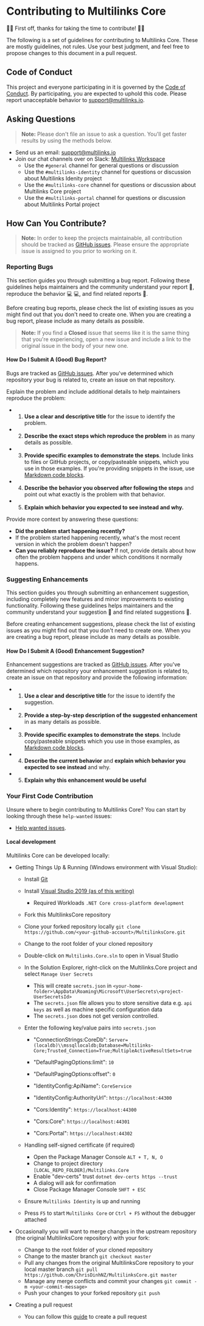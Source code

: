 # Contributing to Multilinks Core

:clap::tada: First off, thanks for taking the time to contribute! :tada::clap:

The following is a set of guidelines for contributing to Multilinks Core. These are mostly guidelines, not rules. Use your best judgment, and feel free to propose changes to this document in a pull request.

## Code of Conduct

This project and everyone participating in it is governed by the [Code of Conduct](CODE_OF_CONDUCT.md). By participating, you are expected to uphold this code. Please report unacceptable behavior to [support@multilinks.io](mailto:support@multilinks.io).

## Asking Questions

> **Note:** Please don't file an issue to ask a question. You'll get faster results by using the methods below.

* Send us an email: [support@multilinks.io](mailto:support@multilinks.io)
* Join our chat channels over on Slack: [Multilinks Workspace](https://join.slack.com/t/multilinks/shared_invite/enQtNzQxODE0NzMzMjgzLWU0ZjM1MjZiNzU1YTc1OWFjNWRlZWJmNmY0YTJmOGIzMDM1ZWJhYTliNjU3ZjM4NDMxZjc0MzY5NDNjYjllZWI)
   + Use the `#general` channel for general questions or discussion
   + Use the `#multilinks-identity` channel for questions or discussion about Multilinks Idenity project
   + Use the `#multilinks-core` channel for questions or discussion about Multilinks Core project
   + Use the `#multilinks-portal` channel for questions or discussion about Multilinks Portal project

## How Can You Contribute?

> **Note:** In order to keep the projects maintainable, all contribution should be tracked as [GitHub issues](https://guides.github.com/features/issues/). Please ensure the appropriate issue is assigned to you prior to working on it.

### Reporting Bugs

This section guides you through submitting a bug report. Following these guidelines helps maintainers and the community understand your report :pencil:, reproduce the behavior :computer: :computer:, and find related reports :mag_right:.

Before creating bug reports, please check the list of existing issues as you might find out that you don't need to create one. When you are creating a bug report, please include as many details as possible.

> **Note:** If you find a **Closed** issue that seems like it is the same thing that you're experiencing, open a new issue and include a link to the original issue in the body of your new one.

#### How Do I Submit A (Good) Bug Report?

Bugs are tracked as [GitHub issues](https://guides.github.com/features/issues/). After you've determined which repository your bug is related to, create an issue on that repository.

Explain the problem and include additional details to help maintainers reproduce the problem:

* 1. **Use a clear and descriptive title** for the issue to identify the problem.
* 2. **Describe the exact steps which reproduce the problem** in as many details as possible.
* 3. **Provide specific examples to demonstrate the steps**. Include links to files or GitHub projects, or copy/pasteable snippets, which you use in those examples. If you're providing snippets in the issue, use [Markdown code blocks](https://help.github.com/articles/markdown-basics/#multiple-lines).
* 4. **Describe the behavior you observed after following the steps** and point out what exactly is the problem with that behavior.
* 5. **Explain which behavior you expected to see instead and why.**

Provide more context by answering these questions:

* **Did the problem start happening recently?**
* If the problem started happening recently, what's the most recent version in which the problem doesn't happen?
* **Can you reliably reproduce the issue?** If not, provide details about how often the problem happens and under which conditions it normally happens.

### Suggesting Enhancements

This section guides you through submitting an enhancement suggestion, including completely new features and minor improvements to existing functionality. Following these guidelines helps maintainers and the community understand your suggestion :pencil: and find related suggestions :mag_right:.

Before creating enhancement suggestions, please check the list of existing issues as you might find out that you don't need to create one. When you are creating a bug report, please include as many details as possible.

#### How Do I Submit A (Good) Enhancement Suggestion?

Enhancement suggestions are tracked as [GitHub issues](https://guides.github.com/features/issues/). After you've determined which repository your enhancement suggestion is related to, create an issue on that repository and provide the following information:

* 1. **Use a clear and descriptive title** for the issue to identify the suggestion.
* 2. **Provide a step-by-step description of the suggested enhancement** in as many details as possible.
* 3. **Provide specific examples to demonstrate the steps**. Include copy/pasteable snippets which you use in those examples, as [Markdown code blocks](https://help.github.com/articles/markdown-basics/#multiple-lines).
* 4. **Describe the current behavior** and **explain which behavior you expected to see instead** and why.
* 5. **Explain why this enhancement would be useful**

### Your First Code Contribution

Unsure where to begin contributing to Multilinks Core? You can start by looking through these `help-wanted` issues:

* [Help wanted issues][help-wanted].

#### Local development

Multilinks Core can be developed locally:

   * Getting Things Up & Running (Windows environment with Visual Studio):
      + Install [Git](https://git-scm.com/)
      + Install [Visual Studio 2019 (as of this writing)](https://visualstudio.microsoft.com/vs/)
         - Required Workloads `.NET Core cross-platform development`

      + Fork this MultilinksCore repository
      + Clone your forked repository locally `git clone https://github.com/<your-github-account>/MultilinksCore.git`
      + Change to the root folder of your cloned repository
      + Double-click on `Multilinks.Core.sln` to open in Visual Studio

      + In the Solution Explorer, right-click on the Multilinks.Core project and select `Manage User Secrets`
         - This will create `secrets.json` in `<your-home-folder>\AppData\Roaming\Microsoft\UserSecrets\<project-UserSecretsId>`
         - The `secrets.json` file allows you to store sensitive data e.g. `api keys` as well as machine specific configuration data
         - The `secrets.json` does not get version controlled.

      + Enter the following key/value pairs into `secrets.json`
         - "ConnectionStrings:CoreDb": `Server=(localdb)\\mssqllocaldb;Database=Multilinks-Core;Trusted_Connection=True;MultipleActiveResultSets=true`

         - "DefaultPagingOptions:limit": `10`
         - "DefaultPagingOptions:offset": `0`

         - "IdentityConfig:ApiName": `CoreService`
         - "IdentityConfig:AuthorityUrl": `https://localhost:44300`

         - "Cors:Identity": `https://localhost:44300`
         - "Cors:Core": `https://localhost:44301`
         - "Cors:Portal": `https://localhost:44302`

      + Handling self-signed certificate (if required)
         - Open the Package Manager Console `ALT + T, N, O`
         - Change to project directory `[LOCAL_REPO_FOLDER]/Multilinks.Core`
         - Enable "dev-certs" trust `dotnet dev-certs https --trust`
         - A dialog will ask for confirmation
         - Close Package Manager Console `SHFT + ESC`

      + Ensure `Multilinks Identity` is up and running
      + Press `F5` to start `Multilinks Core` or `Ctrl + F5` without the debugger attached

   * Occasionally you will want to merge changes in the upstream repository (the original MultilinksCore repository) with your fork:
      + Change to the root folder of your cloned repository
      + Change to the master branch `git checkout master`
      + Pull any changes from the original MultilinksCore repository to your local master branch `git pull https://github.com/ChrisDinhNZ/MultilinksCore.git master`
      + Manage any merge conflicts and commit your changes `git commit -m <your-commit-message>`
      + Push your changes to your forked repository `git push`

   * Creating a pull request
      + You can follow this [guide](https://help.github.com/en/articles/creating-a-pull-request-from-a-fork) to create a pull request

[help-wanted]:https://github.com/ChrisDinhNZ/MultilinksCore/labels/help%20wanted
